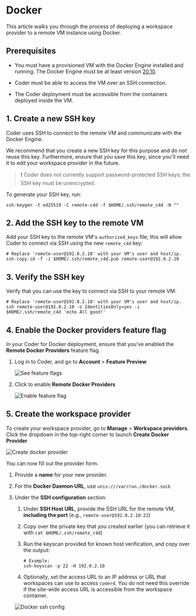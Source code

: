 # Docker

This article walks you through the process of deploying a workspace provider to
a remote VM instance using Docker.

## Prerequisites

- You must have a provisioned VM with the Docker Engine installed and running.
  The Docker Engine must be at least version [20.10][docker-engine-version].

- Coder must be able to access the VM over an SSH connection.

- The Coder deployment must be accessible from the containers deployed inside
  the VM.

## 1. Create a new SSH key

Coder uses SSH to connect to the remote VM and communicate with the Docker
Engine.

We recommend that you create a new SSH key for this purpose and do _not_ reuse
this key. Furthermore, ensure that you save this key, since you'll need it to
edit your workspace provider in the future.

> &#10071; Coder does not currently support password-protected SSH keys; the SSH
> key must be unencrypted.

To generate your SSH key, run:

```console
ssh-keygen -t ed25519 -C remote-c4d -f $HOME/.ssh/remote_c4d -N ""
```

## 2. Add the SSH key to the remote VM

Add your SSH key to the remote VM's `authorized_keys` file; this will allow
Coder to connect via SSH using the new `remote_c4d` key:

```console
# Replace 'remote-user@192.0.2.10' with your VM's user and host/ip.
ssh-copy-id -f -i $HOME/.ssh/remote_c4d.pub remote-user@192.0.2.10
```

## 3. Verify the SSH key

Verify that you can use the key to connect via SSH to your remote VM:

```console
# Replace 'remote-user@192.0.2.10' with your VM's user and host/ip.
ssh remote-user@192.0.2.10 -o IdentitiesOnly=yes -i $HOME/.ssh/remote_c4d 'echo All good!'
```

## 4. Enable the Docker providers feature flag

In your Coder for Docker deployment, ensure that you've enabled the **Remote
Docker Providers** feature flag.

1. Log in to Coder, and go to **Account** > **Feature Preview**

   ![See feature flags](../../../assets/deployment/docker/feature-flag-setting.png)

1. Click to enable **Remote Docker Providers**

   ![Enable feature flag](../../../assets/deployment/docker/docker-feature.png)

## 5. Create the workspace provider

To create your workspace provider, go to **Manage** > **Workspace providers**.
Click the dropdown in the top-right corner to launch **Create Docker Provider**

![Create docker provider](../../../assets/deployment/docker/create-docker-provider.png)

You can now fill out the provider form.

1. Provide a **name** for your new provider.

1. For the **Docker Daemon URL**, use `unix:///var/run./docker.sock`

1. Under the **SSH configuration** section:

   1. Under **SSH Host URL**, provide the SSH URL for the remote VM, **including
      the port** (e.g., `remote-user@192.0.2.10:22`)
   1. Copy over the private key that you created earlier (you can retrieve it
      with `cat $HOME/.ssh/remote_c4d`)
   1. Run the keyscan provided for known host verification, and copy over the
      output:

      ```console
      # Example:
      ssh-keyscan -p 22 -H 192.0.2.10
      ```

   1. Optionally, set the access URL to an IP address or URL that workspaces can
      use to access `coderd`. You do not need this override if the site-wide
      access URL is accessible from the workspace container.

   ![Docker ssh config](../../../assets/deployment/docker/docker-ssh-config.png)

[docker-engine-version]: https://docs.docker.com/engine/release-notes/#20100
